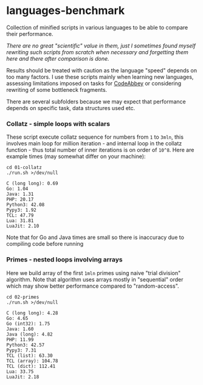 # languages-benchmark

Collection of minified scripts in various languages to be able to compare their performance.

_There are no great "scientific" value in them, just I sometimes found myself rewriting such
scripts from scratch when necessary and forgetting them here and there after comparison is done._

Results should be treated with caution as the language "speed" depends on too many factors.
I use these scripts mainly when learning new languages, assessing limitations imposed on
tasks for [CodeAbbey](https://www.codeabbey.com) or considering rewriting of some bottleneck
fragments.

There are several subfolders because we may expect that performance depends on specific
task, data structures used etc.

### Collatz - simple loops with scalars

These script execute collatz sequence for numbers from `1` to `3mln`, this involves main
loop for million iteration - and internal loop in the collatz function - thus total
number of inner iterations is on order of `10^8`. Here are example times (may somewhat differ on your machine):

    cd 01-collatz
    ./run.sh >/dev/null

    C (long long): 0.69
    Go: 1.04
    Java: 1.31
    PHP: 20.17
    Python3: 42.08
    Pypy3: 1.92
    TCL: 47.79
    Lua: 31.81
    LuaJit: 2.10

Note that for Go and Java times are small so there is inaccuracy due to compiling code before running

### Primes - nested loops involving arrays

Here we build array of the first `1mln` primes using naive "trial division"
algorithm. Note that algorithm uses arrays mostly in "sequential" order which may
show better performance compared to "random-access".

    cd 02-primes
    ./run.sh >/dev/null

    C (long long): 4.28
    Go: 4.65
    Go (int32): 1.75
    Java: 1.60
    Java (long): 4.82
    PHP: 11.99
    Python3: 42.57
    Pypy3: 7.31
    TCL (list): 63.30
    TCL (array): 104.78
    TCL (dict): 112.41
    Lua: 33.75
    LuaJit: 2.18
